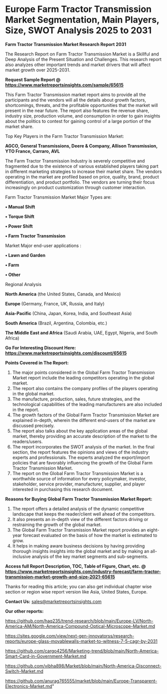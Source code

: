 # Europe Farm Tractor Transmission Market Segmentation, Main Players, Size, SWOT Analysis 2025 to 2031

<strong>Farm Tractor Transmission Market Research Report 2031</strong>

The Research Report on Farm Tractor Transmission Market is a Skillful and Deep Analysis of the Present Situation and Challenges. This research report also analyzes other important trends and market drivers that will affect market growth over 2025-2031.

<strong>Request Sample Report @ <a href=https://www.marketreportsinsights.com/sample/65615>https://www.marketreportsinsights.com/sample/65615</a></strong>

This Farm Tractor Transmission market report aims to provide all the participants and the vendors will all the details about growth factors, shortcomings, threats, and the profitable opportunities that the market will present in the near future. The report also features the revenue share, industry size, production volume, and consumption in order to gain insights about the politics to contest for gaining control of a large portion of the market share.

Top Key Players in the Farm Tractor Transmission Market:

<strong>AGCO, General Transmissions, Deere & Company, Allison Transmission, YTO France, Carraro, AVL</strong>

The Farm Tractor Transmission Industry is severely competitive and fragmented due to the existence of various established players taking part in different marketing strategies to increase their market share. The vendors operating in the market are profiled based on price, quality, brand, product differentiation, and product portfolio. The vendors are turning their focus increasingly on product customization through customer interaction.

Farm Tractor Transmission Market Major Types are:

<strong>• Manual Shift

• Torque Shift

• Power Shift

• Farm Tractor Transmission</strong>

Market Major end-user applications :

<strong>• Lawn and Garden

• Farm

• Other</strong>

Regional Analysis

</u><strong><b>North America</b></strong> (the United States, Canada, and Mexico)

<strong><b>Europe </b></strong>(Germany, France, UK, Russia, and Italy)

<strong><b>Asia-Pacific</b></strong> (China, Japan, Korea, India, and Southeast Asia)

<strong><b>South America</b></strong> (Brazil, Argentina, Colombia, etc.)

<strong><b>The Middle East and Africa</b></strong> (Saudi Arabia, UAE, Egypt, Nigeria, and South Africa)

<strong>Go For Interesting Discount Here: <a href=https://www.marketreportsinsights.com/discount/65615>https://www.marketreportsinsights.com/discount/65615</a></strong>

<strong>Points Covered in The Report:</strong>
<ol>
  <li>The major points considered in the Global Farm Tractor Transmission Market report include the leading competitors operating in the global market.</li>
  <li>The report also contains the company profiles of the players operating in the global market.</li>
  <li>The manufacture, production, sales, future strategies, and the technological capabilities of the leading manufacturers are also included in the report.</li>
  <li>The growth factors of the Global Farm Tractor Transmission Market are explained in-depth, wherein the different end-users of the market are discussed precisely.</li>
  <li>The report also talks about the key application areas of the global market, thereby providing an accurate description of the market to the readers/users.</li>
  <li>The report incorporates the SWOT analysis of the market. In the final section, the report features the opinions and views of the industry experts and professionals. The experts analyzed the export/import policies that are favorably influencing the growth of the Global Farm Tractor Transmission Market.</li>
  <li>The report on the Global Farm Tractor Transmission Market is a worthwhile source of information for every policymaker, investor, stakeholder, service provider, manufacturer, supplier, and player interested in purchasing this research document.</li>
</ol>
<strong>Reasons for Buying Global Farm Tractor Transmission Market Report:</strong>

<ol>
  <li>The report offers a detailed analysis of the dynamic competitive landscape that keeps the reader/client well ahead of the competitors.</li>
  <li>It also presents an in-depth view of the different factors driving or restraining the growth of the global market.</li>
  <li>The Global Farm Tractor Transmission Market report provides an eight-year forecast evaluated on the basis of how the market is estimated to grow.</li>
  <li>It helps in making aware business decisions by having providing thorough insights insights into the global market and by making an all-inclusive analysis of the key market segments and sub-segments.</li>
</ol>
<strong>Access full Report Description, TOC, Table of Figure, Chart, etc. @ <a href=https://www.marketreportsinsights.com/industry-forecast/farm-tractor-transmission-market-growth-and-size-2021-65615>https://www.marketreportsinsights.com/industry-forecast/farm-tractor-transmission-market-growth-and-size-2021-65615</a></strong>


Thanks for reading this article; you can also get individual chapter wise section or region wise report version like Asia, United States, Europe.

<strong>Contact Us:</strong>
sales@marketreportsinsights.com

<strong>Our other reports:</strong>

<a href=https://github.com/haq235/trend-research/blob/main/Europe-LV/North-America-AM/North-America-Compound-Optical-Microscope-Market.md>https://github.com/haq235/trend-research/blob/main/Europe-LV/North-America-AM/North-America-Compound-Optical-Microscope-Market.md</a>

<a href=https://sites.google.com/view/next-gen-innovatorss/research-reports/europe-glass-movablewalls-market-to-witness-7-5-cagr-by-2031>https://sites.google.com/view/next-gen-innovatorss/research-reports/europe-glass-movablewalls-market-to-witness-7-5-cagr-by-2031</a>

<a href=https://github.com/cargo4256/Marketing-trend/blob/main/North-America-Smart-Card-in-Government-Market.md>https://github.com/cargo4256/Marketing-trend/blob/main/North-America-Smart-Card-in-Government-Market.md</a>

<a href=https://github.com/vibha898/Market/blob/main/North-America-Disconnect-Switch-Market.md>https://github.com/vibha898/Market/blob/main/North-America-Disconnect-Switch-Market.md</a>

<a href=https://github.com/anurag765555/market/blob/main/Europe-Transparent-Electronics-Market.md>https://github.com/anurag765555/market/blob/main/Europe-Transparent-Electronics-Market.md</a>"

